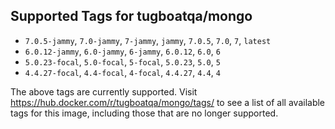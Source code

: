 ## Supported Tags for tugboatqa/mongo

* `7.0.5-jammy`, `7.0-jammy`, `7-jammy`, `jammy`, `7.0.5`, `7.0`, `7`, `latest`
* `6.0.12-jammy`, `6.0-jammy`, `6-jammy`, `6.0.12`, `6.0`, `6`
* `5.0.23-focal`, `5.0-focal`, `5-focal`, `5.0.23`, `5.0`, `5`
* `4.4.27-focal`, `4.4-focal`, `4-focal`, `4.4.27`, `4.4`, `4`

The above tags are currently supported. Visit https://hub.docker.com/r/tugboatqa/mongo/tags/ to see a list of all available tags for this image, including those that are no longer supported.
